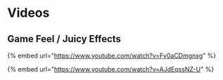 # Videos

## Game Feel / Juicy Effects

{% embed url="https://www.youtube.com/watch?v=Fy0aCDmgnxg" %}

{% embed url="https://www.youtube.com/watch?v=AJdEqssNZ-U" %}



